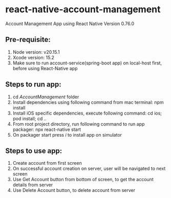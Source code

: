 # react-native-account-management
Account Management App using React Native Version 0.76.0

## Pre-requisite:
1. Node version: v20.15.1
2. Xcode version: 15.2
3. Make sure to run account-service(spring-boot app) on local-host first, before using React-Native app
   
## Steps to run app:
1. cd *AccountManagement* folder
2. Install dependencies using following command from mac terminal:
   npm install
3. Install iOS specific dependencies, execute following command:
   cd ios; pod install; cd ..
4. From root project directory, run following command to run app packager:
   npx react-native start
5. On packager start press *i* to install app on simulator

## Steps to use app:
1. Create account from first screen
2. On successful account creation on server, user will be navigated to next screen
3. Use Get Account button from bottom of screen, to get the account details from server
4. Use Delete Account button, to delete account from server
   
